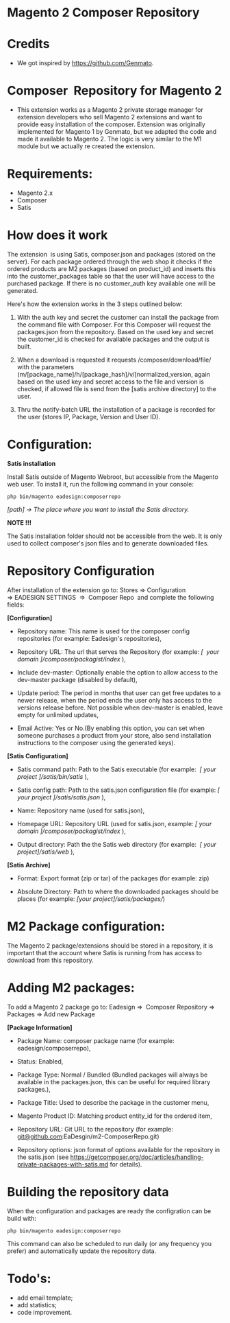 # Magento 2 Composer Repository 

# Credits

- We got inspired by https://github.com/Genmato.

# Composer  Repository for Magento 2
 
- This extension works as a Magento 2 private storage manager for extension developers who sell Magento 2 extensions and want to provide easy installation of the composer. Extension was originally implemented for Magento 1 by Genmato, but we adapted the code and made it available to Magento 2. The logic is very similar to the M1 module but we actually re created the extension.

# Requirements:
 
 - Magento 2.x
 - Composer
 - Satis
 
# How does it work

The extension  is using Satis, composer.json and packages (stored on the server). For each package ordered through the web shop it checks if the ordered products are M2 packages (based on product_id) and inserts this into the customer_packages table so that the user will have access to the purchased package. If there is no customer_auth key available one will be generated.

Here's how the extension works in the 3 steps outlined below:

 1. With the auth key and secret the customer can install the package from the command file with Composer. For this Composer will request the packages.json from the repository. Based on the used key and secret the customer_id is checked for available packages and the output is built.
 
 2. When a download is requested it requests /composer/download/file/ with the parameters (m/[package_name]/h/[package_hash]/v/[normalized_version, again based on the used key and secret access to the file and version is checked, if allowed file is send from the [satis archive directory] to the user.
 
 3. Thru the notify-batch URL the installation of a package is recorded for the user (stores IP, Package, Version and User ID).

# Configuration:
 
 **Satis installation**

Install Satis outside of Magento Webroot, but accessible from the Magento web user. To install it, run the following command in your console:

`php bin/magento eadesign:composerrepo`

_[path] → The place where you want to install the Satis directory._

**NOTE !!!**

The Satis installation folder should not be accessible from the web. It is only used to collect composer's json files and to generate downloaded files.

# Repository Configuration

After installation of the extension go to: Stores => Configuration => EADESIGN SETTINGS  =>  Composer Repo  and complete the following fields:

**[Configuration]**

- Repository name: This name is used for the composer config repositories (for example: Eadesign's repositories),

- Repository URL: The url that serves the Repository (for example: _[  your domain ]/composer/packagist/index_ ),
- Include dev-master: Optionally enable the option to allow access to the dev-master package (disabled by default),
- Update period: The period in months that user can get free updates to a newer release, when the period ends the user only has access to the versions release before. Not possible when dev-master is enabled, leave empty for unlimited updates,
- Email Active: Yes or No.(By enabling this option, you can set when someone purchases a product from your store, also send installation instructions to the composer using the generated keys).

**[Satis Configuration]**

- Satis command path: Path to the Satis executable (for example:  _[ your project ]/satis/bin/satis_ ),

- Satis config path: Path to the satis.json configuration file (for example: _[ your project ]/satis/satis.json_ ),
- Name: Repository name (used for satis.json),
- Homepage URL: Repository URL (used for satis.json, example: _[ your domain ]/composer/packagist/index_ ),
- Output directory: Path the the Satis web directory (for example:  _[ your project]/satis/web_ ),

**[Satis Archive]**

- Format: Export format (zip or tar) of the packages (for example: zip)

- Absolute Directory: Path to where the downloaded packages should be places (for example: _[your project]/satis/packages/_)

# M2 Package configuration:

The Magento 2 package/extensions should be stored in a repository, it is important that the account where Satis is running from has access to download from this repository.

# Adding M2 packages:

To add a Magento 2 package go to: Eadesign =>  Composer Repository => Packages => Add new Package

**[Package Information]**

- Package Name: composer package name (for example: eadesign/composerrepo),

- Status: Enabled,
- Package Type: Normal / Bundled (Bundled packages will always be available in the packages.json, this can be useful for required library packages.),
- Package Title: Used to describe the package in the customer menu,
- Magento Product ID: Matching product entity_id for the ordered item,
- Repository URL: Git URL to the repository (for example: git@github.com:EaDesgin/m2-ComposerRepo.git)
- Repository options: json format of options available for the repository in the satis.json (see https://getcomposer.org/doc/articles/handling-private-packages-with-satis.md for details).

# Building the repository data

When the configuration and packages are ready the configration can be build with:

`php bin/magento eadesign:composerrepo`

This command can also be scheduled to run daily (or any frequency you prefer) and automatically update the repository data.

# Todo's:

- add email template;
- add statistics;
- code improvement.
